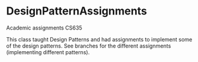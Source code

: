 DesignPatternAssignments
========================

Academic assignments CS635

This class taught Design Patterns and had assignments to implement some of the design patterns. See branches for the
different assignments (implementing different patterns).
